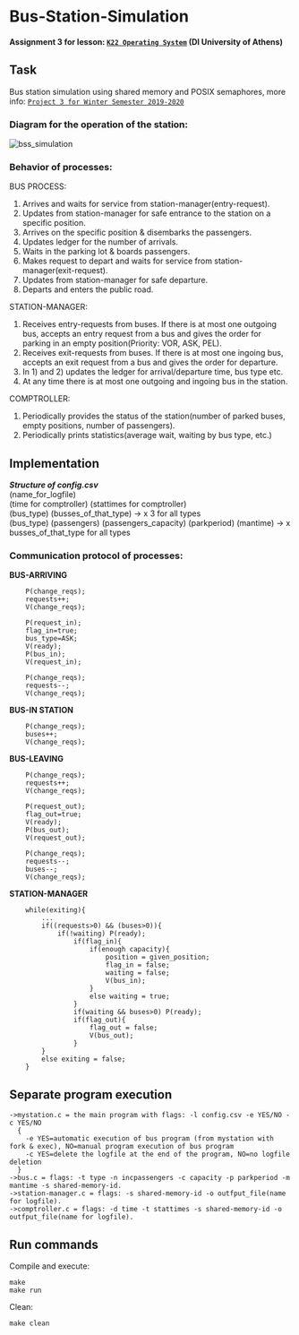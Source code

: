 # Bus-Station-Simulation
#### Assignment 3 for lesson: [`K22 Operating System`](http://cgi.di.uoa.gr/~ad/k22/) (DI University of Athens)
Task
------------
Bus station simulation using shared memory and POSIX semaphores, more info:
[`Project 3 for Winter Semester 2019-2020`](http://cgi.di.uoa.gr/~ad/k22/OS-F19-Prj3.pdf)

### Diagram for the operation of the station:<br />
![bss_simulation](https://user-images.githubusercontent.com/26937033/87961182-0b46ae80-cabe-11ea-9678-90124d2ccd63.png)<br />

### Behavior of processes:<br />

BUS PROCESS:
1) Arrives and waits for service from station-manager(entry-request).
2) Updates from station-manager for safe entrance to the station on a specific position.
3) Arrives on the specific position & disembarks the passengers.
4) Updates ledger for the number of arrivals.
5) Waits in the parking lot & boards passengers.
6) Makes request to depart and waits for service from station-manager(exit-request).
7) Updates from station-manager for safe departure.
8) Departs and enters the public road.

STATION-MANAGER:
1) Receives entry-requests from buses. If there is at most one outgoing bus, accepts an entry request from a bus and gives the order for parking in an empty position(Priority: VOR, ASK, PEL).
2) Receives exit-requests from buses. If there is at most one ingoing bus, accepts an exit request from a bus and gives the order for departure.
3) In 1) and 2) updates the ledger for arrival/departure time, bus type etc.
4) At any time there is at most one outgoing and ingoing bus in the station.

COMPTROLLER:
1) Periodically provides the status of the station(number of parked buses, empty positions, number of passengers).
2) Periodically prints statistics(average wait, waiting by bus type, etc.)

Implementation
--------------
*****Structure of config.csv***** <br />
(name_for_logfile)<br />
(time for comptroller) (stattimes for comptroller)<br />
(bus_type) (busses_of_that_type) -> x 3 for all types<br />
(bus_type) (passengers) (passengers_capacity) (parkperiod) (mantime) -> x busses_of_that_type for all types<br />

### Communication protocol of processes:<br />

**BUS-ARRIVING**
```
    P(change_reqs);
    requests++;
    V(change_reqs);

    P(request_in);
    flag_in=true;
    bus_type=ASK;
    V(ready);
    P(bus_in);
    V(request_in);

    P(change_reqs);
    requests--;
    V(change_reqs);
```

**BUS-IN STATION**
```
    P(change_reqs);
    buses++;
    V(change_reqs);
```

**BUS-LEAVING**
```   
    P(change_reqs);
    requests++;
    V(change_reqs);

    P(request_out);
    flag_out=true;
    V(ready);
    P(bus_out);
    V(request_out);

    P(change_reqs);
    requests--;
    buses--;
    V(change_reqs);
```

**STATION-MANAGER**
```   
    while(exiting){
        ...
        if((requests>0) && (buses>0)){
            if(!waiting) P(ready);
                if(flag_in){
                    if(enough capacity){
                        position = given_position;
                        flag_in = false;
                        waiting = false;
                        V(bus_in);
                    }
                    else waiting = true;
                }
                if(waiting && buses>0) P(ready);
                if(flag_out){
                    flag_out = false;
                    V(bus_out);
                }
        }
        else exiting = false;
    }
```

Separate program execution
------------
``` 
->mystation.c = the main program with flags: -l config.csv -e YES/NO -c YES/NO
  { 
    -e YES=automatic execution of bus program (from mystation with fork & exec), NO=manual program execution of bus program 
    -c YES=delete the logfile at the end of the program, NO=no logfile deletion
  }
->bus.c = flags: -t type -n incpassengers -c capacity -p parkperiod -m mantime -s shared-memory-id.
->station-manager.c = flags: -s shared-memory-id -o outfput_file(name for logfile).
->comptroller.c = flags: -d time -t stattimes -s shared-memory-id -o outfput_file(name for logfile).
``` 

Run commands
------------
Compile and execute:
```
make
make run
```
Clean:
```
make clean
```
